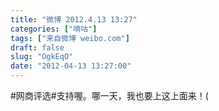 ```yaml
---
title: "微博 2012.4.13 13:27"
categories: ["嘀咕"]
tags: ["来自微博 weibo.com"]
draft: false
slug: "OgkEqO"
date: "2012-04-13 13:27:00"
---
```


<p>#网商评选#支持喔。哪一天，我也要上这上面来！(</p>
